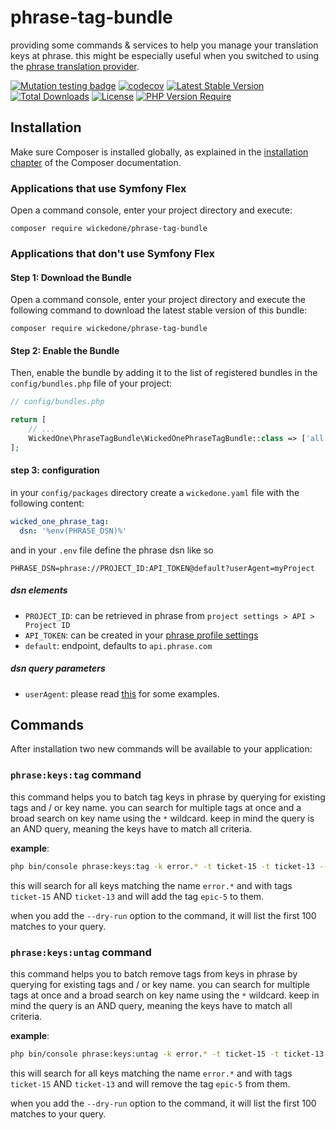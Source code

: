 # phrase-tag-bundle

providing some commands & services to help you manage your translation keys at phrase.
this might be especially useful when you switched to using the [phrase translation provider](https://github.com/wickedOne/phrase-translation-provider).

[![Mutation testing badge](https://img.shields.io/endpoint?style=flat&url=https%3A%2F%2Fbadge-api.stryker-mutator.io%2Fgithub.com%2FwickedOne%2Fphrase-tag-bundle%2Fmaster)](https://dashboard.stryker-mutator.io/reports/github.com/wickedOne/phrase-tag-bundle/master)
[![codecov](https://codecov.io/gh/wickedOne/phrase-tag-bundle/branch/master/graph/badge.svg?token=UHKAVGURP7)](https://codecov.io/gh/wickedOne/phrase-tag-bundle)
[![Latest Stable Version](https://poser.pugx.org/wickedone/phrase-tag-bundle/v)](https://packagist.org/packages/wickedone/phrase-tag-bundle)
[![Total Downloads](https://poser.pugx.org/wickedone/phrase-tag-bundle/downloads)](https://packagist.org/packages/wickedone/phrase-tag-bundle)
[![License](https://poser.pugx.org/wickedone/phrase-tag-bundle/license)](https://packagist.org/packages/wickedone/phrase-tag-bundle)
[![PHP Version Require](https://poser.pugx.org/wickedone/phrase-tag-bundle/require/php)](https://packagist.org/packages/wickedone/phrase-tag-bundle)

## Installation

Make sure Composer is installed globally, as explained in the
[installation chapter](https://getcomposer.org/doc/00-intro.md)
of the Composer documentation.

### Applications that use Symfony Flex

Open a command console, enter your project directory and execute:

```console
composer require wickedone/phrase-tag-bundle
```

### Applications that don't use Symfony Flex

#### Step 1: Download the Bundle

Open a command console, enter your project directory and execute the
following command to download the latest stable version of this bundle:

```console
composer require wickedone/phrase-tag-bundle
```

#### Step 2: Enable the Bundle

Then, enable the bundle by adding it to the list of registered bundles
in the `config/bundles.php` file of your project:

```php
// config/bundles.php

return [
    // ...
    WickedOne\PhraseTagBundle\WickedOnePhraseTagBundle::class => ['all' => true],
];
```

#### step 3: configuration

in your `config/packages` directory create a `wickedone.yaml` file with the following content:

```yaml
wicked_one_phrase_tag:
  dsn: '%env(PHRASE_DSN)%'
```

and in your `.env` file define the phrase dsn like so

```dotenv
PHRASE_DSN=phrase://PROJECT_ID:API_TOKEN@default?userAgent=myProject
```

##### dsn elements

- `PROJECT_ID`: can be retrieved in phrase from `project settings > API > Project ID`
- `API_TOKEN`: can be created in your [phrase profile settings](https://app.phrase.com/settings/oauth_access_tokens)
- `default`: endpoint, defaults to `api.phrase.com`

##### dsn query parameters

- `userAgent`: please read [this](https://developers.phrase.com/api/#overview--identification-via-user-agent) for some examples.

## Commands

After installation two new commands will be available to your application:

### `phrase:keys:tag` command

this command helps you to batch tag keys in phrase by querying for existing tags and / or key name.
you can search for multiple tags at once and a broad search on key name using the `*` wildcard.
keep in mind the query is an AND query, meaning the keys have to match all criteria.

**example**:

```bash
php bin/console phrase:keys:tag -k error.* -t ticket-15 -t ticket-13 --tag epic-5
```

this will search for all keys matching the name `error.*` and with tags `ticket-15` AND `ticket-13` and will add the tag `epic-5` to them.

when you add the `--dry-run` option to the command, it will list the first 100 matches to your query.

### `phrase:keys:untag` command

this command helps you to batch remove tags from keys in phrase by querying for existing tags and / or key name.
you can search for multiple tags at once and a broad search on key name using the `*` wildcard.
keep in mind the query is an AND query, meaning the keys have to match all criteria.

**example**:

```bash
php bin/console phrase:keys:untag -k error.* -t ticket-15 -t ticket-13 --tag epic-5
```

this will search for all keys matching the name `error.*` and with tags `ticket-15` AND `ticket-13` and will remove the tag `epic-5` from them.

when you add the `--dry-run` option to the command, it will list the first 100 matches to your query.
